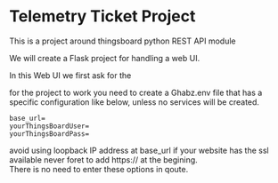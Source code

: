 # Telemetry Ticket Project
This is a project around thingsboard python REST API module  
 
We will create a Flask project for handling a web UI.  

In this Web UI we first ask for the 


for the project to work you need to create a Ghabz.env file that has a
specific configuration like below, unless no services will be created.  

```
base_url= 
yourThingsBoardUser=
yourThingsBoardPass=
```
avoid using loopback IP address at base_url
if your website has the ssl available never foret to add https:// at the begining.  
There is no need to enter these options in qoute. 
